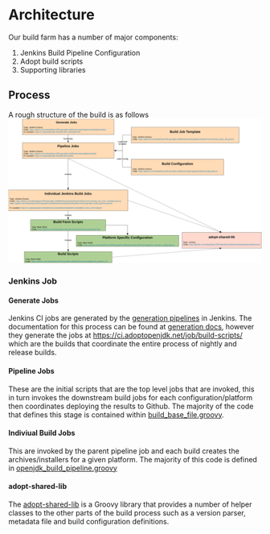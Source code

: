 
# Architecture

Our build farm has a number of major components:

1. Jenkins Build Pipeline Configuration
1. Adopt build scripts
1. Supporting libraries

## Process

A rough structure of the build is as follows
![Structure](images/structure.svg)

### Jenkins Job

#### Generate Jobs

Jenkins CI jobs are generated by the [generation pipelines](https://ci.adoptopenjdk.net/job/build-scripts/job/utils/) in Jenkins. The documentation for this process can be found at [generation docs](https://github.com/AdoptOpenJDK/openjdk-build/tree/master/pipelines/build/generation), however they generate the jobs
at <https://ci.adoptopenjdk.net/job/build-scripts/> which are the builds that coordinate the entire process of nightly
and release builds.

#### Pipeline Jobs

These are the initial scripts that are the top level jobs that are invoked, this in turn invokes the downstream build
jobs for each configuration/platform then coordinates deploying the results to Github. The majority of the code that
defines this stage is contained within [build_base_file.groovy](https://github.com/AdoptOpenJDK/openjdk-build/blob/master/pipelines/build/common/build_base_file.groovy).

#### Indiviual Build Jobs

This are invoked by the parent pipeline job and each build creates the archives/installers for a given platform. The majority
of this code is defined in [openjdk_build_pipeline.groovy](https://github.com/AdoptOpenJDK/openjdk-build/blob/master/pipelines/build/common/openjdk_build_pipeline.groovy)

#### adopt-shared-lib

The [adopt-shared-lib](https://github.com/AdoptOpenJDK/openjdk-build/tree/master/pipelines/library/src) is a Groovy library that provides a number of helper classes to the other parts of the build process such
as a version parser, metadata file and build configuration definitions.
